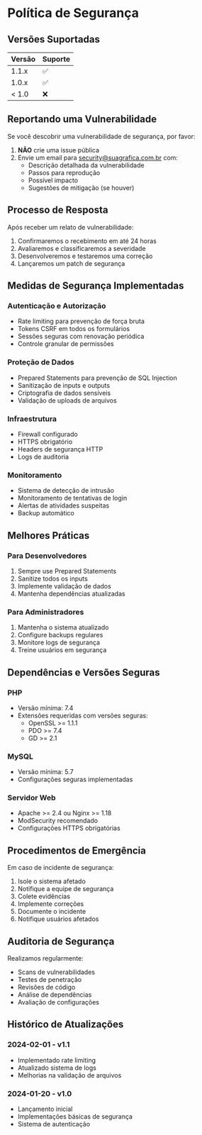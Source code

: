 # Política de Segurança

## Versões Suportadas

| Versão | Suporte          |
| ------ | ---------------- |
| 1.1.x  | :white_check_mark: |
| 1.0.x  | :white_check_mark: |
| < 1.0  | :x:                |

## Reportando uma Vulnerabilidade

Se você descobrir uma vulnerabilidade de segurança, por favor:

1. **NÃO** crie uma issue pública
2. Envie um email para security@suagrafica.com.br com:
   - Descrição detalhada da vulnerabilidade
   - Passos para reprodução
   - Possível impacto
   - Sugestões de mitigação (se houver)

## Processo de Resposta

Após receber um relato de vulnerabilidade:

1. Confirmaremos o recebimento em até 24 horas
2. Avaliaremos e classificaremos a severidade
3. Desenvolveremos e testaremos uma correção
4. Lançaremos um patch de segurança

## Medidas de Segurança Implementadas

### Autenticação e Autorização
- Rate limiting para prevenção de força bruta
- Tokens CSRF em todos os formulários
- Sessões seguras com renovação periódica
- Controle granular de permissões

### Proteção de Dados
- Prepared Statements para prevenção de SQL Injection
- Sanitização de inputs e outputs
- Criptografia de dados sensíveis
- Validação de uploads de arquivos

### Infraestrutura
- Firewall configurado
- HTTPS obrigatório
- Headers de segurança HTTP
- Logs de auditoria

### Monitoramento
- Sistema de detecção de intrusão
- Monitoramento de tentativas de login
- Alertas de atividades suspeitas
- Backup automático

## Melhores Práticas

### Para Desenvolvedores
1. Sempre use Prepared Statements
2. Sanitize todos os inputs
3. Implemente validação de dados
4. Mantenha dependências atualizadas

### Para Administradores
1. Mantenha o sistema atualizado
2. Configure backups regulares
3. Monitore logs de segurança
4. Treine usuários em segurança

## Dependências e Versões Seguras

### PHP
- Versão mínima: 7.4
- Extensões requeridas com versões seguras:
  - OpenSSL >= 1.1.1
  - PDO >= 7.4
  - GD >= 2.1

### MySQL
- Versão mínima: 5.7
- Configurações seguras implementadas

### Servidor Web
- Apache >= 2.4 ou Nginx >= 1.18
- ModSecurity recomendado
- Configurações HTTPS obrigatórias

## Procedimentos de Emergência

Em caso de incidente de segurança:

1. Isole o sistema afetado
2. Notifique a equipe de segurança
3. Colete evidências
4. Implemente correções
5. Documente o incidente
6. Notifique usuários afetados

## Auditoria de Segurança

Realizamos regularmente:

- Scans de vulnerabilidades
- Testes de penetração
- Revisões de código
- Análise de dependências
- Avaliação de configurações

## Histórico de Atualizações

### 2024-02-01 - v1.1
- Implementado rate limiting
- Atualizado sistema de logs
- Melhorias na validação de arquivos

### 2024-01-20 - v1.0
- Lançamento inicial
- Implementações básicas de segurança
- Sistema de autenticação
